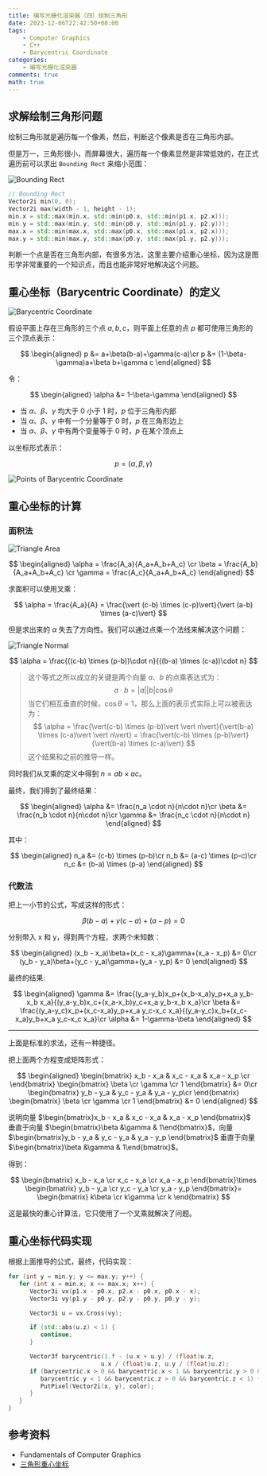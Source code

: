 ```yaml
---
title: 编写光栅化渲染器（四）绘制三角形
date: 2023-12-06T22:42:50+08:00
tags:
    - Computer Graphics
    - C++
    - Barycentric Coordinate
categories:
    - 编写光栅化渲染器
comments: true
math: true
---
```


## 求解绘制三角形问题

绘制三角形就是遍历每一个像素，然后，判断这个像素是否在三角形内部。

但是万一，三角形很小，而屏幕很大，遍历每一个像素显然是非常低效的，在正式遍历前可以求出 `Bounding Rect` 来缩小范围：

![Bounding Rect](bounding-rect.png)

```cpp
// Bounding Rect
Vector2i min(0, 0);
Vector2i max(width - 1, height - 1);
min.x = std::max(min.x, std::min(p0.x, std::min(p1.x, p2.x)));
min.y = std::max(min.y, std::min(p0.y, std::min(p1.y, p2.y)));
max.x = std::min(max.x, std::max(p0.x, std::max(p1.x, p2.x)));
max.y = std::min(max.y, std::max(p0.y, std::max(p1.y, p2.y)));
```

判断一个点是否在三角形内部，有很多方法，这里主要介绍重心坐标，因为这是图形学非常重要的一个知识点，而且也能非常好地解决这个问题。

## 重心坐标（Barycentric Coordinate）的定义

![Barycentric Coordinate](barycentric-coordinate.png)

假设平面上存在三角形的三个点 $a, b, c$，则平面上任意的点 $p$ 都可使用三角形的三个顶点表示：

$$
\begin{aligned}
p &= a+\beta(b-a)+\gamma(c-a)\cr
p &= (1-\beta-\gamma)a+\beta b+\gamma c
\end{aligned}
$$

令：

$$
\begin{aligned}
\alpha &= 1-\beta-\gamma
\end{aligned}
$$

- 当 $\alpha$、$\beta$、$\gamma$ 均大于 0 小于 1 时，$p$ 位于三角形内部
- 当 $\alpha$、$\beta$、$\gamma$ 中有一个分量等于 0 时，$p$ 在三角形边上
- 当 $\alpha$、$\beta$、$\gamma$ 中有两个变量等于 0 时，$p$ 在某个顶点上

以坐标形式表示：

$$
p = (\alpha, \beta, \gamma)
$$

![Points of Barycentric Coordinate](barycentric-coordinate-points.png)

## 重心坐标的计算

### 面积法

![Triangle Area](triangle-area.png)

$$
\begin{aligned}
\alpha = \frac{A_a}{A_a+A_b+A_c} \cr
\beta = \frac{A_b}{A_a+A_b+A_c} \cr
\gamma = \frac{A_c}{A_a+A_b+A_c}
\end{aligned}
$$

求面积可以使用叉乘：

$$
\alpha = \frac{A_a}{A} = \frac{\vert (c-b) \times (c-p)\vert}{\vert (a-b) \times (a-c)\vert}
$$

但是求出来的 $\alpha$ 失去了方向性。我们可以通过点乘一个法线来解决这个问题：

![Triangle Normal](triangle-normal.png)

$$
\alpha = \frac{((c-b) \times (p-b))\cdot n}{((b-a) \times (c-a))\cdot n}
$$

>这个等式之所以成立的关键是两个向量 $a$、$b$ 的点乘表达式为：
>$$a\cdot b = \vert a\vert\vert b\vert\cos\theta$$
>当它们相互垂直的时候，$\cos\theta = 1$，那么上面的表示式实际上可以被表达为：
>$$
>\alpha = \frac{\vert(c-b) \times (p-b)\vert \vert n\vert}{\vert(b-a) \times (c-a)\vert \vert n\vert} = \frac{\vert(c-b) \times (p-b)\vert}{\vert(b-a) \times (c-a)\vert}
>$$
>这个结果和之前的推导一样。

同时我们从叉乘的定义中得到 $n = ab \times ac$。

最终，我们得到了最终结果：

$$
\begin{aligned}
\alpha &= \frac{n_a \cdot n}{n\cdot n}\cr
\beta &= \frac{n_b \cdot n}{n\cdot n}\cr
\gamma &= \frac{n_c \cdot n}{n\cdot n}
\end{aligned}
$$

其中：

$$
\begin{aligned}
n_a &= (c-b) \times (p-b)\cr
n_b &= (a-c) \times (p-c)\cr
n_c &= (b-a) \times (p-a)
\end{aligned}
$$

### 代数法

把上一小节的公式，写成这样的形式：

$$
\beta(b-a)+\gamma(c-a)+(a-p)= 0
$$

分别带入 x 和 y，得到两个方程，求两个未知数：

$$
\begin{aligned}
(x_b - x_a)\beta+(x_c - x_a)\gamma+(x_a - x_p) &= 0\cr
(y_b - y_a)\beta+(y_c - y_a)\gamma+(y_a - y_p) &= 0
\end{aligned}
$$

最终的结果:

$$
\begin{aligned}
\gamma &= \frac{(y_a-y_b)x_p+(x_b-x_a)y_p+x_a y_b-x_b x_a}{(y_a-y_b)x_c+(x_a-x_b)y_c+x_a y_b-x_b x_a}\cr
\beta &= \frac{(y_a-y_c)x_p+(x_c-x_a)y_p+x_a y_c-x_c x_a}{(y_a-y_c)x_b+(x_c-x_a)y_b+x_a y_c-x_c x_a}\cr
\alpha &= 1-\gamma-\beta
\end{aligned}
$$

---

上面是标准的求法，还有一种捷径。

把上面两个方程变成矩阵形式：

$$
\begin{aligned}
\begin{bmatrix}
   x_b - x_a & x_c - x_a & x_a - x_p \cr
\end{bmatrix}
\begin{bmatrix}
   \beta \cr
   \gamma \cr
   1
\end{bmatrix} &=
0\cr
\begin{bmatrix}
   y_b - y_a & y_c - y_a & y_a - y_p\cr
\end{bmatrix}
\begin{bmatrix}
   \beta \cr
   \gamma \cr
   1
\end{bmatrix} &=
0
\end{aligned}
$$

说明向量 $\begin{bmatrix}x_b - x_a & x_c - x_a & x_a - x_p \end{bmatrix}$ 垂直于向量 $\begin{bmatrix}\beta &\gamma & 1\end{bmatrix}$，向量 $\begin{bmatrix}y_b - y_a & y_c - y_a & y_a - y_p \end{bmatrix}$ 垂直于向量 $\begin{bmatrix}\beta &\gamma & 1\end{bmatrix}$。

得到：

$$
\begin{bmatrix}
   x_b - x_a \cr x_c - x_a \cr x_a - x_p
\end{bmatrix}\times
\begin{bmatrix}
   y_b - y_a \cr y_c - y_a \cr y_a - y_p
\end{bmatrix}=
\begin{bmatrix}
   k\beta \cr
   k\gamma \cr
   k
\end{bmatrix}
$$

这是最快的重心计算法，它只使用了一个叉乘就解决了问题。

## 重心坐标代码实现

根据上面推导的公式，最终，代码实现：

```cpp
for (int y = min.y; y <= max.y; y++) {
   for (int x = min.x; x <= max.x; x++) {
      Vector3i vx(p1.x - p0.x, p2.x - p0.x, p0.x - x);
      Vector3i vy(p1.y - p0.y, p2.y - p0.y, p0.y - y);

      Vector3i u = vx.Cross(vy);

      if (std::abs(u.z) < 1) {
         continue;
      }

      Vector3f barycentric(1.f - (u.x + u.y) / (float)u.z,
                          u.x / (float)u.z, u.y / (float)u.z);
      if (barycentric.x > 0 && barycentric.x < 1 && barycentric.y > 0 &&
         barycentric.y < 1 && barycentric.z > 0 && barycentric.z < 1) {
         PutPixel(Vector2i(x, y), color);
      } 
   }
}
```

## 参考资料

- Fundamentals of Computer Graphics
- [三角形重心坐标](https://zhuanlan.zhihu.com/p/65495373)
